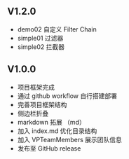 ## V1.2.0 <Badge type="tip" text="^1.2.0" />

- demo02 自定义 Filter Chain
- simple01 过滤器
- simple02 拦截器


## V1.0.0 <Badge type="tip" text="^1.0.0" />

- 项目框架完成
- 通过 github workflow 自行搭建部署
- 完善项目框架结构
- 侧边栏折叠
- markdown 拓展 （md）
- 加入 index.md 优化目录结构
- 加入 VPTeamMembers 展示团队信息
- 发布至 GitHub release





